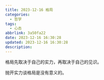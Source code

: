 ```yaml
---
title: 2023-12-16 格局
categories:
  - 哲学
tags:
  - 心态
abbrlink: 3a50fa22
date: 2023-12-16 16:30:28
updated: 2023-12-16 16:30:28
description:
---
```


格局先取决于自己的实力，再取决于自己的见识。

抛开实力谈格局是没有意义的。
